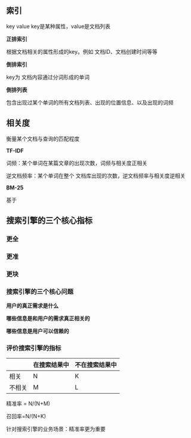 ## 索引

key value key是某种属性，value是文档列表

**正排索引**

根据文档相关的属性形成的key。例如 文档ID、文档创建时间等等

**倒排索引**

key为 文档内容通过分词形成的单词

**倒排列表**

包含出现过某个单词的所有文档列表、出现的位置信息、以及出现的词频



## 相关度

衡量某个文档与查询的匹配程度

**TF-IDF**

词频：某个单词在某篇文章的出现次数，词频与相关度正相关

逆文档频率：某个单词在整个 文档库出现的次数，逆文档频率与相关度逆相关

**BM-25**

基于



## 搜索引擎的三个核心指标

### 更全

### 更准

### 更块



### 搜索引擎的三个核心问题

**用户的真正需求是什么**

**哪些信息是和用户的需求真正相关的**

**哪些信息是用户可以信赖的**





### 评价搜索引擎的指标

|        | 在搜索结果中 | 不在搜索结果中 |
| ------ | ------------ | -------------- |
| 相关   | N            | K              |
| 不相关 | M            | L              |

精准率 = N/(N+M)

召回率=N/(N+K)



针对搜索引擎的业务场景：精准率更为重要





